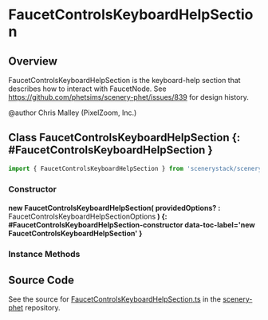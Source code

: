 # FaucetControlsKeyboardHelpSection

## Overview

FaucetControlsKeyboardHelpSection is the keyboard-help section that describes how to interact with FaucetNode.
See https://github.com/phetsims/scenery-phet/issues/839 for design history.

@author Chris Malley (PixelZoom, Inc.)

## Class FaucetControlsKeyboardHelpSection {: #FaucetControlsKeyboardHelpSection }


```js
import { FaucetControlsKeyboardHelpSection } from 'scenerystack/scenery-phet';
```
### Constructor

#### new FaucetControlsKeyboardHelpSection( providedOptions? : <span style="font-weight: 400;">FaucetControlsKeyboardHelpSectionOptions</span> ) {: #FaucetControlsKeyboardHelpSection-constructor data-toc-label='new FaucetControlsKeyboardHelpSection' }

### Instance Methods





## Source Code

See the source for [FaucetControlsKeyboardHelpSection.ts](https://github.com/phetsims/scenery-phet/blob/main/js/keyboard/help/FaucetControlsKeyboardHelpSection.ts) in the [scenery-phet](https://github.com/phetsims/scenery-phet) repository.
